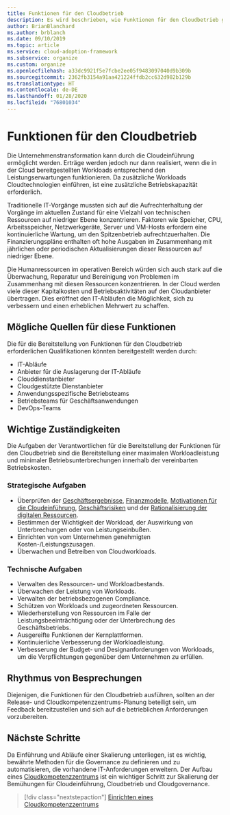 ```yaml
---
title: Funktionen für den Cloudbetrieb
description: Es wird beschrieben, wie Funktionen für den Cloudbetrieb geschaffen werden können.
author: BrianBlanchard
ms.author: brblanch
ms.date: 09/10/2019
ms.topic: article
ms.service: cloud-adoption-framework
ms.subservice: organize
ms.custom: organize
ms.openlocfilehash: a33dc9921f5e7fcbe2ee05f9483097040d9b309b
ms.sourcegitcommit: 2362fb3154a91aa421224ffdb2cc632d982b129b
ms.translationtype: HT
ms.contentlocale: de-DE
ms.lasthandoff: 01/28/2020
ms.locfileid: "76801034"
---
```

# <a name="cloud-operation-capabilities"></a>Funktionen für den Cloudbetrieb

Die Unternehmenstransformation kann durch die Cloudeinführung ermöglicht werden. Erträge werden jedoch nur dann realisiert, wenn die in der Cloud bereitgestellten Workloads entsprechend den Leistungserwartungen funktionieren. Da zusätzliche Workloads Cloudtechnologien einführen, ist eine zusätzliche Betriebskapazität erforderlich.

Traditionelle IT-Vorgänge mussten sich auf die Aufrechterhaltung der Vorgänge im aktuellen Zustand für eine Vielzahl von technischen Ressourcen auf niedriger Ebene konzentrieren. Faktoren wie Speicher, CPU, Arbeitsspeicher, Netzwerkgeräte, Server und VM-Hosts erfordern eine kontinuierliche Wartung, um den Spitzenbetrieb aufrechtzuerhalten. Die Finanzierungspläne enthalten oft hohe Ausgaben im Zusammenhang mit jährlichen oder periodischen Aktualisierungen dieser Ressourcen auf niedriger Ebene.

 Die Humanressourcen im operativen Bereich würden sich auch stark auf die Überwachung, Reparatur und Bereinigung von Problemen im Zusammenhang mit diesen Ressourcen konzentrieren. In der Cloud werden viele dieser Kapitalkosten und Betriebsaktivitäten auf den Cloudanbieter übertragen. Dies eröffnet den IT-Abläufen die Möglichkeit, sich zu verbessern und einen erheblichen Mehrwert zu schaffen.

## <a name="possible-sources-for-this-capability"></a>Mögliche Quellen für diese Funktionen

Die für die Bereitstellung von Funktionen für den Cloudbetrieb erforderlichen Qualifikationen könnten bereitgestellt werden durch:

- IT-Abläufe
- Anbieter für die Auslagerung der IT-Abläufe
- Clouddienstanbieter
- Cloudgestützte Dienstanbieter
- Anwendungsspezifische Betriebsteams
- Betriebsteams für Geschäftsanwendungen
- DevOps-Teams

## <a name="key-responsibilities"></a>Wichtige Zuständigkeiten

Die Aufgaben der Verantwortlichen für die Bereitstellung der Funktionen für den Cloudbetrieb sind die Bereitstellung einer maximalen Workloadleistung und minimaler Betriebsunterbrechungen innerhalb der vereinbarten Betriebskosten.

### <a name="strategic-tasks"></a>Strategische Aufgaben

- Überprüfen der [Geschäftsergebnisse](../strategy/business-outcomes/index.md), [Finanzmodelle](../strategy/financial-models.md), [Motivationen für die Cloudeinführung](../strategy/motivations.md), [Geschäftsrisiken](../govern/policy-compliance/risk-tolerance.md) und der [Rationalisierung der digitalen Ressourcen](../digital-estate/index.md).
- Bestimmen der Wichtigkeit der Workload, der Auswirkung von Unterbrechungen oder von Leistungseinbußen.
- Einrichten von vom Unternehmen genehmigten Kosten-/Leistungszusagen.
- Überwachen und Betreiben von Cloudworkloads.

### <a name="technical-tasks"></a>Technische Aufgaben

- Verwalten des Ressourcen- und Workloadbestands.
- Überwachen der Leistung von Workloads.
- Verwalten der betriebsbezogenen Compliance.
- Schützen von Workloads und zugeordneten Ressourcen.
- Wiederherstellung von Ressourcen im Falle der Leistungsbeeinträchtigung oder der Unterbrechung des Geschäftsbetriebs.
- Ausgereifte Funktionen der Kernplattformen.
- Kontinuierliche Verbesserung der Workloadleistung.
- Verbesserung der Budget- und Designanforderungen von Workloads, um die Verpflichtungen gegenüber dem Unternehmen zu erfüllen.

## <a name="meeting-cadence"></a>Rhythmus von Besprechungen

Diejenigen, die Funktionen für den Cloudbetrieb ausführen, sollten an der Release- und Cloudkompetenzzentrums-Planung beteiligt sein, um Feedback bereitzustellen und sich auf die betrieblichen Anforderungen vorzubereiten.

## <a name="next-steps"></a>Nächste Schritte

Da Einführung und Abläufe einer Skalierung unterliegen, ist es wichtig, bewährte Methoden für die Governance zu definieren und zu automatisieren, die vorhandene IT-Anforderungen erweitern. Der Aufbau eines [Cloudkompetenzzentrums](./cloud-center-of-excellence.md) ist ein wichtiger Schritt zur Skalierung der Bemühungen für Cloudeinführung, Cloudbetrieb und Cloudgovernance.

> [!div class="nextstepaction"]
> [Einrichten eines Cloudkompetenzzentrums](./cloud-center-of-excellence.md)
